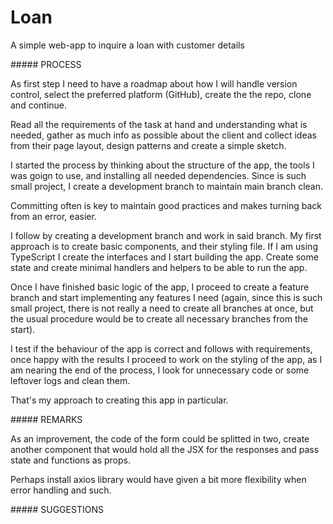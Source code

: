 # Loan

A simple web-app to inquire a loan with customer details

##### PROCESS

As first step I need to have a roadmap about how I will handle version control, select the preferred platform (GitHub), create the the repo, clone and continue.

Read all the requirements of the task at hand and understanding what is needed, gather as much info as possible about the client and collect ideas from their page layout, design patterns and create a simple sketch.

I started the process by thinking about the structure of the app, the tools I was goign to use, and installing all needed dependencies. Since is such small project, I create a development branch to maintain main branch clean.

Committing often is key to maintain good practices and makes turning back from an error, easier.

I follow by creating a development branch and work in said branch. My first approach is to create basic components, and their styling file. If I am using TypeScript I create the interfaces and I start building the app. Create some state and create minimal handlers and helpers to be able to run the app.

Once I have finished basic logic of the app, I proceed to create a feature branch and start implementing any features I need (again, since this is such small project, there is not really a need to create all branches at once, but the usual procedure would be to create all necessary branches from the start).

I test if the behaviour of the app is correct and follows with requirements, once happy with the results I proceed to work on the styling of the app, as I am nearing the end of the process, I look for unnecessary code or some leftover logs and clean them.

That's my approach to creating this app in particular.

##### REMARKS

As an improvement, the code of the form could be splitted in two, create another component that would hold all the JSX for the responses and pass state and functions as props.

Perhaps install axios library would have given a bit more flexibility when error handling and such.

##### SUGGESTIONS


